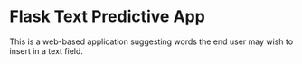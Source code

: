 # Flask Text Predictive App
This is a web-based application suggesting words the end user may wish to insert in a text field.
